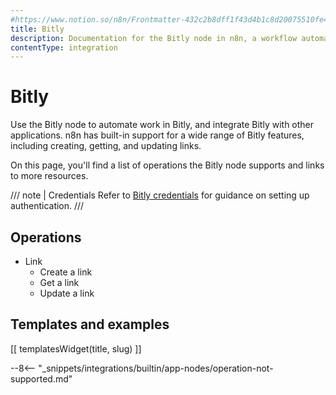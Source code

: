 ```yaml
---
#https://www.notion.so/n8n/Frontmatter-432c2b8dff1f43d4b1c8d20075510fe4
title: Bitly
description: Documentation for the Bitly node in n8n, a workflow automation platform. Includes details of operations and configuration, and links to examples and credentials information.
contentType: integration
---
```


# Bitly

Use the Bitly node to automate work in Bitly, and integrate Bitly with other applications. n8n has built-in support for a wide range of Bitly features, including creating, getting, and updating links.

On this page, you'll find a list of operations the Bitly node supports and links to more resources.

/// note | Credentials
Refer to [Bitly credentials](/integrations/builtin/credentials/bitly/) for guidance on setting up authentication. 
///

## Operations

* Link
    * Create a link
    * Get a link
    * Update a link

## Templates and examples

<!-- see https://www.notion.so/n8n/Pull-in-templates-for-the-integrations-pages-37c716837b804d30a33b47475f6e3780 -->
[[ templatesWidget(title, slug) ]]

--8<-- "_snippets/integrations/builtin/app-nodes/operation-not-supported.md"

